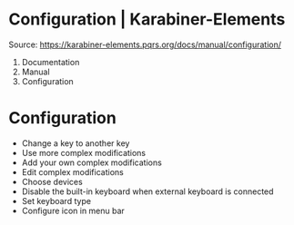 # Configuration | Karabiner-Elements

Source: https://karabiner-elements.pqrs.org/docs/manual/configuration/

1. Documentation
1. Manual
1. Configuration

# Configuration

- Change a key to another key
- Use more complex modifications
- Add your own complex modifications
- Edit complex modifications
- Choose devices
- Disable the built-in keyboard when external keyboard is connected
- Set keyboard type
- Configure icon in menu bar

